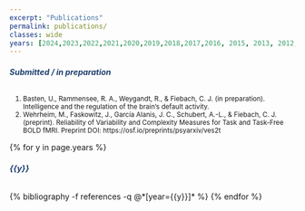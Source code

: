 ```yaml
---
excerpt: "Publications"
permalink: publications/
classes: wide
years: [2024,2023,2022,2021,2020,2019,2018,2017,2016, 2015, 2013, 2012,2011,2010,2009,2008,2007,2005,2004,2003,2002]
---
```


<style>
.centeralign {
  text-align: center;
  color:#1F416F;
  font-weight: bold;
}
.centeralign2 {
  color:#1F416F;
  font-weight: bold;
}
</style>


<h6 class="centeralign2"> Submitted / in preparation </h6>
<ol type="1" class="text-justify"> <small>
<li>Basten, U., Rammensee, R. A., Weygandt, R., & Fiebach, C. J. (in preparation). Intelligence and the regulation of the brain’s default activity. </li>
<li>Wehrheim, M., Faskowitz, J., García Alanis, J. C., Schubert, A.-L., & Fiebach, C. J. (preprint). Reliability of Variability and Complexity Measures for Task and Task-Free BOLD fMRI. Preprint DOI: https://osf.io/preprints/psyarxiv/ves2t </li>
</small>
</ol>   


{% for y in page.years %}
  <h6 id="{{y}}" class="centeralign2">{{y}}</h6>
  {% bibliography -f references -q @*[year={{y}}]* %}
{% endfor %}
